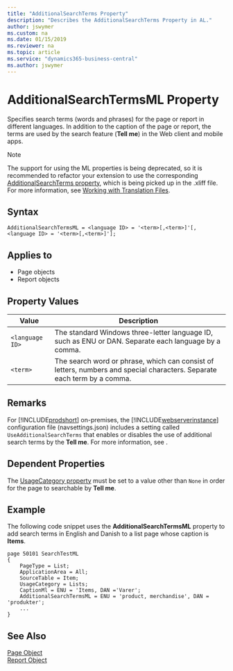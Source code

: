 ```yaml
---
title: "AdditionalSearchTerms Property"
description: "Describes the AdditionalSearchTerms Property in AL."
author: jswymer
ms.custom: na
ms.date: 01/15/2019
ms.reviewer: na
ms.topic: article
ms.service: "dynamics365-business-central"
ms.author: jswymer
---
```


# AdditionalSearchTermsML Property

Specifies search terms (words and phrases) for the page or report in different languages. In addition to the caption of the page or report, the terms are used by the search feature (**Tell me**) in the Web client and mobile apps. 

> [!NOTE] 
> The support for using the ML properties is being deprecated, so it is recommended to refactor your extension to use the corresponding [AdditionalSearchTerms property](devenv-additionalsearchterms-property.md), which is being picked up in the .xliff file. For more information, see [Working with Translation Files](../devenv-work-with-translation-files.md).

## Syntax

```
AdditionalSearchTermsML = <language ID> = '<term>[,<term>]'[, <language ID> = '<term>[,<term>]'];
```

## Applies to

- Page objects
- Report objects

## Property Values

|Value           |Description                                  |
|----------------|---------------------------------------------|
|`<language ID>`   |The standard Windows three-letter language ID, such as ENU or DAN. Separate each language by a comma.|
|`<term>`  |The search word or phrase, which can consist of letters, numbers and special characters. Separate each term by a comma.|

## Remarks

For [!INCLUDE[prodshort](../includes/prodshort.md)] on-premises, the [!INCLUDE[webserverinstance](../includes/webserverinstance.md)] configuration file (navsettings.json) includes a setting called `UseAdditionalSearchTerms` that enables or disables the use of additional search terms by the **Tell me**. For more information, see [](../../administration/configure-web-server.md).

## Dependent Properties

The [UsageCategory property](devenv-usagecategory-property.md) must be set to a value other than `None` in order for the page to searchable by **Tell me**. 

## Example

The following code snippet uses the **AdditionalSearchTermsML** property to add search terms in English and Danish to a list page whose caption is **Items**.

```
page 50101 SearchTestML
{
    PageType = List;
    ApplicationArea = All;
    SourceTable = Item;
    UsageCategory = Lists;
    CaptionMl = ENU = 'Items, DAN ='Varer';
    AdditionalSearchTermsML = ENU = 'product, merchandise', DAN = 'produkter';
    ...
}
```

## See Also

[Page Object](../devenv-page-object.md)  
[Report Object](../devenv-report-object.md)  
